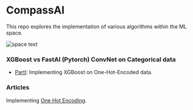 # CompassAI

This repo explores the implementation of various algorithms within the ML space.

![space text](https://www.nasa.gov/sites/default/files/thumbnails/image/iss055e008381.jpg)

### XGBoost vs FastAI (Pytorch) ConvNet on Categorical data
- [PartI](https://github.com/winterdelta/CompassAI/blob/master/XGBoostVSConvNet.ipynb): Implementing XGBoost on One-Hot-Encoded data.

### Articles

Implementing [One Hot Encoding](https://medium.com/@winterdelta/implementing-xgboost-to-predict-kickstarter-success-a7c23920a67d).
